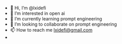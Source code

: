 - 👋 Hi, I’m @lxidefi
- 👀 I’m interested in open ai
- 🌱 I’m currently learning prompt engineering
- 💞️ I’m looking to collaborate on prompt engineering
- 📫 How to reach me lxidefi@gmail.com
- 

<!---
lxidefi/lxidefi is a ✨ special ✨ repository because its `README.md` (this file) appears on your GitHub profile.
You can click the Preview link to take a look at your changes.
--->
